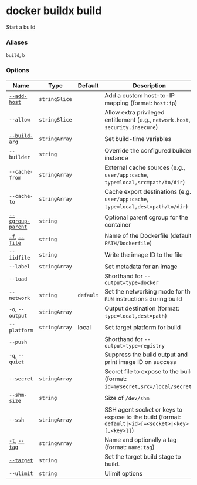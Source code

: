 # docker buildx build

<!---MARKER_GEN_START-->
Start a build

### Aliases

`build`, `b`

### Options

| Name | Type | Default | Description |
| --- | --- | --- | --- |
| [`--add-host`](https://docs.docker.com/engine/reference/commandline/build/#add-entries-to-container-hosts-file---add-host) | `stringSlice` |  | Add a custom host-to-IP mapping (format: `host:ip`) |
| `--allow` | `stringSlice` |  | Allow extra privileged entitlement (e.g., `network.host`, `security.insecure`) |
| [`--build-arg`](https://docs.docker.com/engine/reference/commandline/build/#set-build-time-variables---build-arg) | `stringArray` |  | Set build-time variables |
| `--builder` | `string` |  | Override the configured builder instance |
| `--cache-from` | `stringArray` |  | External cache sources (e.g., `user/app:cache`, `type=local,src=path/to/dir`) |
| `--cache-to` | `stringArray` |  | Cache export destinations (e.g., `user/app:cache`, `type=local,dest=path/to/dir`) |
| [`--cgroup-parent`](https://docs.docker.com/engine/reference/commandline/build/#use-a-custom-parent-cgroup---cgroup-parent) | `string` |  | Optional parent cgroup for the container |
| [`-f`](https://docs.docker.com/engine/reference/commandline/build/#specify-a-dockerfile--f), [`--file`](https://docs.docker.com/engine/reference/commandline/build/#specify-a-dockerfile--f) | `string` |  | Name of the Dockerfile (default: `PATH/Dockerfile`) |
| `--iidfile` | `string` |  | Write the image ID to the file |
| `--label` | `stringArray` |  | Set metadata for an image |
| `--load` |  |  | Shorthand for `--output=type=docker` |
| `--network` | `string` | `default` | Set the networking mode for the `RUN` instructions during build |
| `-o`, `--output` | `stringArray` |  | Output destination (format: `type=local,dest=path`) |
| `--platform` | `stringArray` | local | Set target platform for build |
| `--push` |  |  | Shorthand for `--output=type=registry` |
| `-q`, `--quiet` |  |  | Suppress the build output and print image ID on success |
| `--secret` | `stringArray` |  | Secret file to expose to the build (format: `id=mysecret,src=/local/secret`) |
| `--shm-size` | `string` |  | Size of `/dev/shm` |
| `--ssh` | `stringArray` |  | SSH agent socket or keys to expose to the build (format: `default\|<id>[=<socket>\|<key>[,<key>]]`) |
| [`-t`](https://docs.docker.com/engine/reference/commandline/build/#tag-an-image--t), [`--tag`](https://docs.docker.com/engine/reference/commandline/build/#tag-an-image--t) | `stringArray` |  | Name and optionally a tag (format: `name:tag`) |
| [`--target`](https://docs.docker.com/engine/reference/commandline/build/#specifying-target-build-stage---target) | `string` |  | Set the target build stage to build. |
| `--ulimit` | `string` |  | Ulimit options |


<!---MARKER_GEN_END-->

